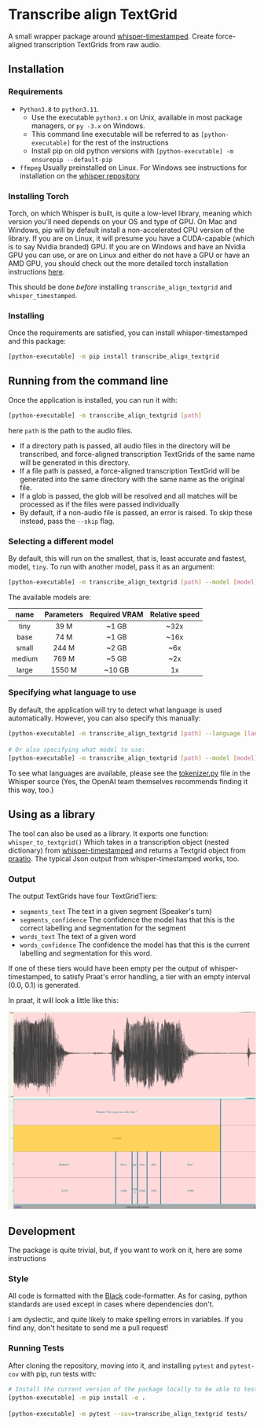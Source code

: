 # Transcribe align TextGrid

A small wrapper package around [whisper-timestamped](https://github.com/linto-ai/whisper-timestamped). Create force-aligned transcription TextGrids from raw audio.

## Installation

### Requirements

- `Python3.8` to `python3.11`.
  - Use the executable `python3.x` on Unix, available in most package managers, or `py -3.x` on Windows.
  - This command line executable will be referred to as `[python-executable]` for the rest of the instructions
  - Install pip on old python versions with `[python-executable] -m ensurepip --default-pip`
- `ffmpeg` Usually preinstalled on Linux. For Windows see instructions for installation on the [whisper repository](https://github.com/openai/whisper)

### Installing Torch

Torch, on which Whisper is built, is quite a low-level library, meaning which version you'll need depends on your OS and type of GPU. On Mac and Windows, pip will by default install a non-accelerated CPU version of the library. If you are on Linux, it will presume you have a CUDA-capable (which is to say Nvidia branded) GPU. If you are on Windows and have an Nvidia GPU you can use, or are on Linux and either do not have a GPU or have an AMD GPU, you should check out the more detailed torch installation instructions [here](https://pytorch.org/get-started/locally/).

This should be done _before_ installing `transcribe_align_textgrid` and `whisper_timestamped`.

### Installing

Once the requirements are satisfied, you can install whisper-timestamped and this package:

```bash
[python-executable] -m pip install transcribe_align_textgrid
```

## Running from the command line

Once the application is installed, you can run it with:

```bash
[python-executable] -m transcribe_align_textgrid [path]
```

here `path` is the path to the audio files.

- If a directory path is passed, all audio files in the directory will be transcribed, and force-aligned transcription TextGrids of the same name will be generated in this directory.
- If a file path is passed, a force-aligned transcription TextGrid will be generated into the same directory with the same name as the original file.
- If a glob is passed, the glob will be resolved and all matches will be processed as if the files were passed individually
- By default, if a non-audio file is passed, an error is raised. To skip those instead, pass the `--skip` flag.

### Selecting a different model

By default, this will run on the smallest, that is, least accurate and fastest, model, `tiny`. To run with another model, pass it as an argument:

```bash
[python-executable] -m transcribe_align_textgrid [path] --model [model]
```

The available models are:

|  name  | Parameters | Required VRAM | Relative speed |
| :----: | :--------: | :-----------: | :------------: |
|  tiny  |    39 M    |     ~1 GB     |      ~32x      |
|  base  |    74 M    |     ~1 GB     |      ~16x      |
| small  |   244 M    |     ~2 GB     |      ~6x       |
| medium |   769 M    |     ~5 GB     |      ~2x       |
| large  |   1550 M   |    ~10 GB     |       1x       |

### Specifying what language to use

By default, the application will try to detect what language is used automatically. However, you can also specify this manually:

```bash
[python-executable] -m transcribe_align_textgrid [path] --language [language]

# Or also specifying what model to use:
[python-executable] -m transcribe_align_textgrid [path] --model [model] --language [language]
```

To see what languages are available, please see the [tokenizer.py](https://github.com/openai/whisper/blob/main/whisper/tokenizer.py) file in the Whisper source (Yes, the OpenAI team themselves recommends finding it this way, too.)

## Using as a library

The tool can also be used as a library. It exports one function: `whisper_to_textgrid()` Which takes in a transcription object (nested dictionary) from [whisper-timestamped](https://github.com/linto-ai/whisper-timestamped) and returns a Textgrid object from [praatio](https://github.com/timmahrt/praatIO). The typical Json output from whisper-timestamped works, too.

### Output

The output TextGrids have four TextGridTiers:

- `segments_text` The text in a given segment (Speaker's turn)
- `segments_confidence` The confidence the model has that this is the correct labelling and segmentation for the segment
- `words_text` The text of a given word
- `words_confidence` The confidence the model has that this is the current labelling and segmentation for this word.

If one of these tiers would have been empty per the output of whisper-timestamped, to satisfy Praat's error handling, a tier with an empty interval (0.0, 0.1) is generated.

In praat, it will look a little like this:

<p align="center">
  <img src=".assets/sample_output.png" />
</p>

## Development

The package is quite trivial, but, if you want to work on it, here are some instructions

### Style

All code is formatted with the [Black](https://github.com/psf/black) code-formatter. As for casing, python standards are used except in cases where dependencies don't.

I am dyslectic, and quite likely to make spelling errors in variables. If you find any, don't hesitate to send me a pull request!

### Running Tests

After cloning the repository, moving into it, and installing `pytest` and `pytest-cov` with pip, run tests with:

```bash
# Install the current version of the package locally to be able to test it.
[python-executable] -m pip install -e .

[python-executable] -m pytest --cov=transcribe_align_textgrid tests/
```
